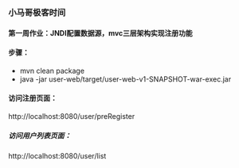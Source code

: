 ### 小马哥极客时间
#### 第一周作业：JNDI配置数据源，mvc三层架构实现注册功能
#### 步骤：
* mvn clean package
* java -jar user-web/target/user-web-v1-SNAPSHOT-war-exec.jar
#### 访问注册页面：
http://localhost:8080/user/preRegister
##### 访问用户列表页面：
http://localhost:8080/user/list
